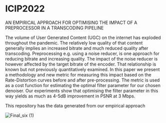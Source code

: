 # ICIP2022

AN EMPIRICAL APPROACH FOR OPTIMISING THE IMPACT OF A PREPROCESSOR IN A
TRANSCODING PIPELINE

The volume of User Generated Content (UGC) on the internet has exploded throughout the pandemic. The relatively low quality of that content generally implies an increased bitrate and much reduced quality after transcoding. Preprocessing e.g. using a noise reducer, is one approach for reducing bitrate and increasing quality. The impact of the noise reducer is however affected by the target bitrate of the encoder. That relationship is known but not previously quantitatively examined. In this paper we present a methodology and new metric for measuring this impact based on the Rate-Distortion curves before and after pre-processing. The metric is used as a cost function for estimating the optimal filter parameter for our chosen denoiser. Our experiments show that optimising the filter parameter in this way yields as much as 4-5dB improvement in PSNR at 3 Mbps.

This repository has the data generated from our empirical approach 


![Final_six (1)](https://user-images.githubusercontent.com/44379467/171439254-b9f1769f-39e1-4a2a-aa55-daddb175683b.png)
